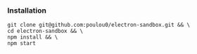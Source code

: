 ### Installation

```shell
git clone git@github.com:poulou0/electron-sandbox.git && \
cd electron-sandbox && \
npm install && \
npm start
```
